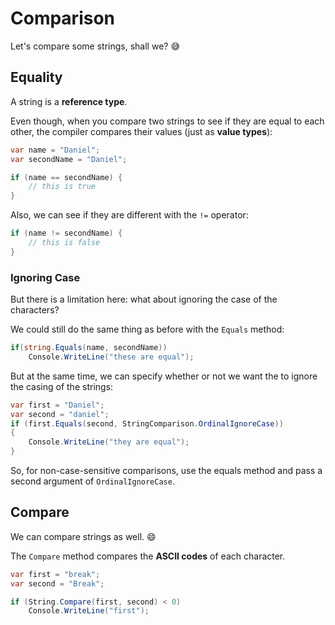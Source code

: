 # Comparison

Let's compare some strings, shall we? :sweat_smile:

## Equality
A string is a **reference type**. 

Even though, when you compare two strings to see if they are equal to each other, the compiler compares their values (just as **value types**):

``` csharp
var name = "Daniel";
var secondName = "Daniel";

if (name == secondName) {
    // this is true
}
```

Also, we can see if they are different with the `!=` operator:

``` csharp
if (name != secondName) {
    // this is false
}
```

### Ignoring Case

But there is a limitation here: what about ignoring the case of the characters?

We could still do the same thing as before with the `Equals` method:

``` csharp
if(string.Equals(name, secondName))
    Console.WriteLine("these are equal");
```

But at the same time, we can specify whether or not we want the to ignore the casing of the strings:
``` csharp
var first = "Daniel";
var second = "daniel";
if (first.Equals(second, StringComparison.OrdinalIgnoreCase))
{
    Console.WriteLine("they are equal");
}
```

So, for non-case-sensitive comparisons, use the equals method and pass a second argument of `OrdinalIgnoreCase`.


## Compare
We can compare strings as well. :smile:

The `Compare` method compares the **ASCII codes** of each character.

``` csharp
var first = "break";
var second = "Break";

if (String.Compare(first, second) < 0)
    Console.WriteLine("first");
```
